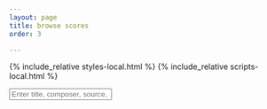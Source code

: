 ```yaml
---
layout: page
title: browse scores
order: 3

---
```


<script async src="https://www.googletagmanager.com/gtag/js?id=G-38882FHV3H"></script>
<script>
  window.dataLayer = window.dataLayer || [];
  function gtag(){dataLayer.push(arguments);}
  gtag('js', new Date());

  gtag('config', 'G-38882FHV3H');
</script>

{% include_relative styles-local.html %}
{% include_relative scripts-local.html %}

<div class="browse-page">
  <div class="page-wrapper">
    <div id="search-interface">
      <div class="top-row">
        <div class="left-search-group">
          <input type="text" id="input" onkeyup="FreeTextSearch()" placeholder="Enter title, composer, source, date">
          <span id="search-count"></span>
        </div>
        <div class="top-section">
          <div id="top-dropdowns">
            <div class="top-line">
              <div id="composer-container"></div>
              <div id="genre-container"></div>
              <div id="year-container"></div>
            </div>
            <div class="bottom-line">
              <div id="voice-container"></div>
              <div id="source-container"></div>
            </div>
          </div>
          <div class="mensuration-right"></div>
        </div>
      </div>
    </div>
    <div id="list"></div>
  </div>
</div>